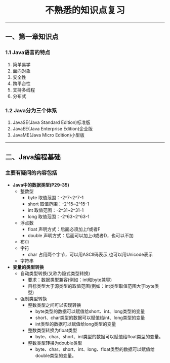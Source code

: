 <h1 style="text-align: center">不熟悉的知识点复习</h1>

---
## 一、第一章知识点
### 1.1 Java语言的特点
1. 简单易学
2. 面向对象
3. 安全性
4. 跨平台性
5. 支持多线程
6. 分布式

### 1.2 Java分为三个体系
1. JavaSE(Java Standard Edition)标准版
2. JavaEE(Java Enterprise Edition)企业版
3. JavaME(Java Micro Edition)小型版

---
## 二、Java编程基础
### 主要有疑问的内容包括

- **Java中的数据类型(P29-35)**
    - 整数型
        - byte 取值范围：-2^7~2^7-1
        - short 取值范围：-2^15~2^15-1
        - int 取值范围：-2^31~2^31-1
        - long 取值范围：-2^63~2^63-1
    - 浮点数
        - float 声明方式：后面必须加上f或者F
        - double 声明方式：后面可以加上d或者D，也可以不加
    - 布尔
    - 字符
        - char 占用两个字节，可以用ASCII码表示,也可以用Unicode表示
    - 字符串
- **变量的类型转换**
    - 自动类型转换(又称为隐式类型转换)
        - 要求：数据类型兼容(例如：int和byte兼容)
        - 目标类型大于源类型的取值范围(例如：int类型取值范围大于byte类型)
    - 强制类型转换
        - 整数类型之间可以实现转换
            - byte类型的数据可以赋值给short、int、long类型的变量
            - short、char类型的数据可以赋值给int、long类型的变量
            - int类型的数据可以赋值给long类型的变量
        - 整数类型转换为float类型
            - byte、char、short、int类型的数据可以赋值给float类型的变量。
        - 整数类型转换为double类型
            - byte、char、short、int、long、float类型的数据可以赋值给double类型的变量。